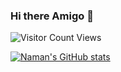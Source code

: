 ### Hi there Amigo 👋






![Visitor Count](https://profile-counter.glitch.me/{namancoder}/count.svg)
Views


[![Naman's GitHub stats](https://github-readme-stats.vercel.app/api?username=namancoder&include_all_commits=true&show_icons=true&theme=dark)](https://github.com/anuraghazra/github-readme-stats)
